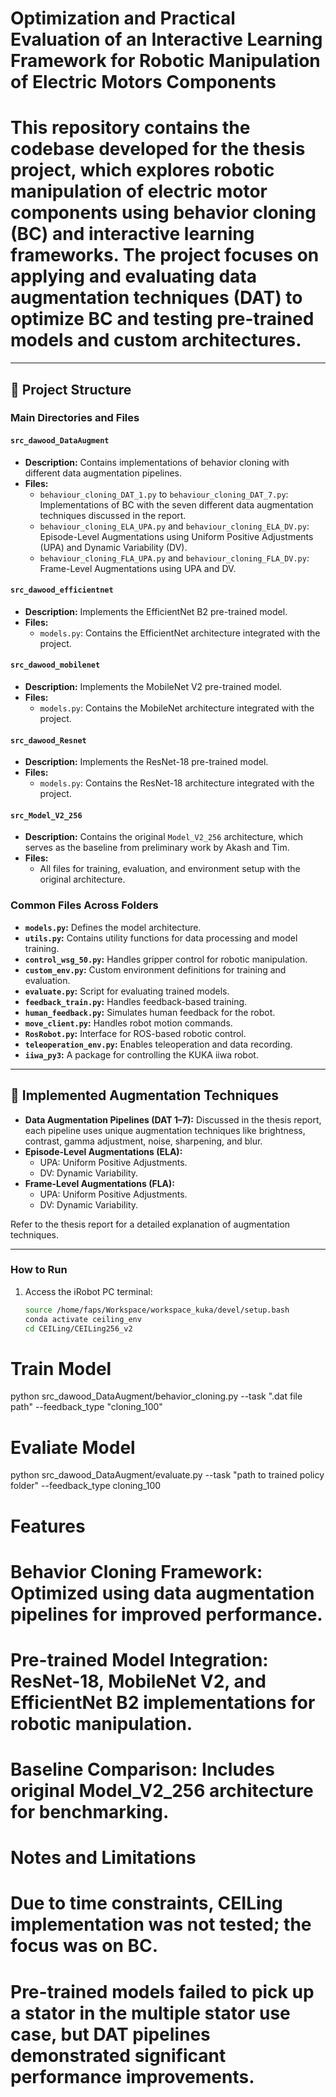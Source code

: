 # Optimization and Practical Evaluation of an Interactive Learning Framework for Robotic Manipulation of Electric Motors Components

# This repository contains the codebase developed for the thesis project, which explores robotic manipulation of electric motor components using behavior cloning (BC) and interactive learning frameworks. The project focuses on applying and evaluating data augmentation techniques (DAT) to optimize BC and testing pre-trained models and custom architectures.

---

## 📂 Project Structure

### Main Directories and Files

#### `src_dawood_DataAugment`
- **Description:** Contains implementations of behavior cloning with different data augmentation pipelines.
- **Files:**
  - `behaviour_cloning_DAT_1.py` to `behaviour_cloning_DAT_7.py`: Implementations of BC with the seven different data augmentation techniques discussed in the report.
  - `behaviour_cloning_ELA_UPA.py` and `behaviour_cloning_ELA_DV.py`: Episode-Level Augmentations using Uniform Positive Adjustments (UPA) and Dynamic Variability (DV).
  - `behaviour_cloning_FLA_UPA.py` and `behaviour_cloning_FLA_DV.py`: Frame-Level Augmentations using UPA and DV.

#### `src_dawood_efficientnet`
- **Description:** Implements the EfficientNet B2 pre-trained model.
- **Files:**
  - `models.py`: Contains the EfficientNet architecture integrated with the project.

#### `src_dawood_mobilenet`
- **Description:** Implements the MobileNet V2 pre-trained model.
- **Files:**
  - `models.py`: Contains the MobileNet architecture integrated with the project.

#### `src_dawood_Resnet`
- **Description:** Implements the ResNet-18 pre-trained model.
- **Files:**
  - `models.py`: Contains the ResNet-18 architecture integrated with the project.

#### `src_Model_V2_256`
- **Description:** Contains the original `Model_V2_256` architecture, which serves as the baseline from preliminary work by Akash and Tim.
- **Files:**
  - All files for training, evaluation, and environment setup with the original architecture.

### Common Files Across Folders
- **`models.py`:** Defines the model architecture.
- **`utils.py`:** Contains utility functions for data processing and model training.
- **`control_wsg_50.py`:** Handles gripper control for robotic manipulation.
- **`custom_env.py`:** Custom environment definitions for training and evaluation.
- **`evaluate.py`:** Script for evaluating trained models.
- **`feedback_train.py`:** Handles feedback-based training.
- **`human_feedback.py`:** Simulates human feedback for the robot.
- **`move_client.py`:** Handles robot motion commands.
- **`RosRobot.py`:** Interface for ROS-based robotic control.
- **`teleoperation_env.py`:** Enables teleoperation and data recording.
- **`iiwa_py3`:** A package for controlling the KUKA iiwa robot.

---

## 🧪 Implemented Augmentation Techniques

- **Data Augmentation Pipelines (DAT 1–7):** Discussed in the thesis report, each pipeline uses unique augmentation techniques like brightness, contrast, gamma adjustment, noise, sharpening, and blur.
- **Episode-Level Augmentations (ELA):**
  - UPA: Uniform Positive Adjustments.
  - DV: Dynamic Variability.
- **Frame-Level Augmentations (FLA):**
  - UPA: Uniform Positive Adjustments.
  - DV: Dynamic Variability.

Refer to the thesis report for a detailed explanation of augmentation techniques.

---

### How to Run
1. Access the iRobot PC terminal:
   ```bash
   source /home/faps/Workspace/workspace_kuka/devel/setup.bash
   conda activate ceiling_env
   cd CEILing/CEILing256_v2


# Train Model
python src_dawood_DataAugment/behavior_cloning.py --task ".dat file path" --feedback_type "cloning_100" 

# Evaliate Model
python src_dawood_DataAugment/evaluate.py --task "path to trained policy folder" --feedback_type cloning_100



# Features
# Behavior Cloning Framework: Optimized using data augmentation pipelines for improved performance.
# Pre-trained Model Integration: ResNet-18, MobileNet V2, and EfficientNet B2 implementations for robotic manipulation.
# Baseline Comparison: Includes original Model_V2_256 architecture for benchmarking.
# Notes and Limitations
# Due to time constraints, CEILing implementation was not tested; the focus was on BC.
# Pre-trained models failed to pick up a stator in the multiple stator use case, but DAT pipelines demonstrated significant performance improvements.